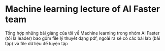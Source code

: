 # Machine learning lecture of AI Faster team
Tổng hợp những bài giảng của tôi về Machine learning trong nhóm AI Faster (tôi là leader) bao gồm file lý thuyết dạng pdf, ngoài ra sẽ có các bài lab (bài tập) và file dữ liệu để luyện tập
